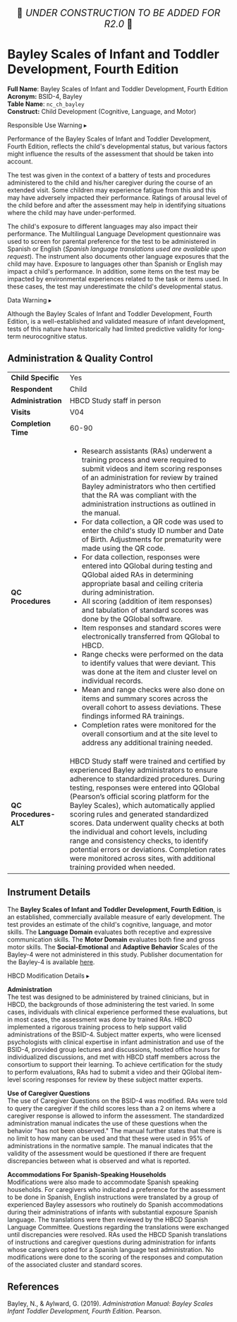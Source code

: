 <p style="text-align: center; font-size: 1.5em;">🚧 <i>UNDER CONSTRUCTION TO BE ADDED FOR R2.0</i> 🚧 </p>

# Bayley Scales of Infant and Toddler Development, Fourth Edition

**Full Name**: Bayley Scales of Infant and Toddler Development, Fourth Edition       
**Acronym:** BSID-4, Bayley           
**Table Name**: `nc_ch_bayley`    
**Construct:** Child Development (Cognitive, Language, and Motor)

<div id="alert" class="alert-banner" onclick="toggleCollapse(this)">
  <span class="emoji"><i class="fas fa-exclamation-circle"></i></span>
  <span class="text-with-link">
  <span class="text">Responsible Use Warning</span>
  <a class="anchor-link" href="#alert" title="Copy link">
  <i class="fa-solid fa-link"></i>
  </a>
  </span>
  <span class="arrow">▸</span>
</div>
<div class="alert-collapsible-content">
<p>Performance of the Bayley Scales of Infant and Toddler Development, Fourth Edition, reflects the child's developmental status, but various factors might influence the results of the assessment that should be taken into account.</p>
<p>The test was given in the context of a battery of tests and procedures administered to the child and his/her caregiver during the course of an extended visit. Some children may experience fatigue from this and this may have adversely impacted their performance. Ratings of arousal level of the child before and after the assessment may help in identifying situations where the child may have under-performed.</p>
<p>The child's exposure to different languages may also impact their performance. The Multilingual Language Development questionnaire was used to screen for parental preference for the test to be administered in Spanish or English (<i>Spanish language translations used are available upon request</i>). The instrument also documents other language exposures that the child may have. Exposure to languages other than Spanish or English may impact a child's performance. In addition, some items on the test may be impacted by environmental experiences related to the task or items used. In these cases, the test may underestimate the child's developmental status.</p>
</div>

<div id="warning" class="warning-banner" onclick="toggleCollapse(this)">
  <span class="emoji"><i class="fas fa-exclamation-triangle"></i></span>
  <span class="text-with-link">
  <span class="text">Data Warning</span>
  <a class="anchor-link" href="#warning" title="Copy link">
  <i class="fa-solid fa-link"></i>
  </a>
  </span>
  <span class="arrow">▸</span>
</div>
<div class="warning-collapsible-content">
<p>Although the Bayley Scales of Infant and Toddler Development, Fourth Edition, is a well-established and validated measure of infant development, tests of this nature have historically had limited predictive validity for long-term neurocognitive status.</p> 
</div>

## Administration & Quality Control

<table class="table-no-vertical-lines" style="width: 100%; border-collapse: collapse; table-layout: fixed;">
<tbody>
<tr><td><b>Child Specific</b></td>
<td>Yes </td></tr>
<tr><td><b>Respondent</b></td>
<td>Child</td></tr>
<tr><td><b>Administration</b></td>
<td style="word-wrap: break-word; white-space: normal;">HBCD Study staff in person</td></tr>
<tr><td><b>Visits</b></td>
<td>V04</td></tr>
<tr><td><b>Completion Time</b></td>
<td>60-90</td></tr>
<tr><td style="word-wrap: break-word; white-space: normal;"><b>QC Procedures</b></td>
<td style="word-wrap: break-word; white-space: normal;">
<ul>
    <li>Research assistants (RAs) underwent a training process and were required to submit videos and item scoring responses of an administration for review by trained Bayley administrators who then certified that the RA was compliant with the administration instructions as outlined in the manual.</li>
    <li>For data collection, a QR code was used to enter the child&#39;s study ID number and Date of Birth. Adjustments for prematurity were made using the QR code.</li>
    <li>For data collection, responses were entered into QGlobal during testing and QGlobal aided RAs in determining appropriate basal and ceiling criteria during administration.</li>
    <li>All scoring (addition of item responses) and tabulation of standard scores was done by the QGlobal software.</li>
    <li>Item responses and standard scores were electronically transferred from QGlobal to HBCD.</li>
    <li>Range checks were performed on the data to identify values that were deviant. This was done at the item and cluster level on individual records.</li>
    <li>Mean and range checks were also done on items and summary scores across the overall cohort to assess deviations. These findings informed RA trainings.</li>
    <li>Completion rates were monitored for the overall consortium and at the site level to address any additional training needed.</li>
</ul>
</td></tr>    
<tr>
  <td style="word-wrap: break-word; white-space: normal;"><b>QC Procedures-ALT</b></td>
  <td style="word-wrap: break-word; white-space: normal;">HBCD Study staff were trained and certified by experienced Bayley administrators to ensure adherence to standardized procedures. During testing, responses were entered into QGlobal (Pearson’s official scoring platform for the Bayley Scales), which automatically applied scoring rules and generated standardized scores. Data underwent quality checks at both the individual and cohort levels, including range and consistency checks, to identify potential errors or deviations. Completion rates were monitored across sites, with additional training provided when needed.</td>
</tr>  
</tbody>
</table>

## Instrument Details

The **Bayley Scales of Infant and Toddler Development, Fourth Edition**, is an established, commercially available measure of early development. The test provides an estimate of the child's cognitive, language, and motor skills. The **Language Domain** evaluates both receptive and expressive communication skills. The **Motor Domain** evaluates both fine and gross motor skills. The **Social-Emotional** and **Adaptive Behavior** Scales of the Bayley-4 were not administered in this study. Publisher documentation for the Bayley-4 is available [here](https://www.pearsonassessments.com/en-us/Store/Professional-Assessments/Cognition-%26-Neuro/Bayley-Scales-of-Infant-and-Toddler-Development-%7C-Fourth-Edition/p/100001996).

<div id="hbcd-mod" class="table-banner" onclick="toggleCollapse(this)">
  <span class="emoji"><i class="fa fa-gear"></i></span>
  <span class="text-with-link">
  <span class="text">HBCD Modification Details</span>
  <a class="anchor-link" href="#hbcd-mod" title="Copy link">
  <i class="fa-solid fa-link"></i>
  </a>
  </span>
  <span class="arrow">▸</span>
</div>
<div class="collapsible-content">
<p><b>Administration</b><br>
The test was designed to be administered by trained clinicians, but in HBCD, the backgrounds of those administering the test varied. In some cases, individuals with clinical experience performed these evaluations, but in most cases, the assessment was done by trained RAs. HBCD implemented a rigorous training process to help support valid administrations of the BSID-4. Subject matter experts, who were licensed psychologists with clinical expertise in infant administration and use of the BSID-4, provided group lectures and discussions, hosted office hours for individualized discussions, and met with HBCD staff members across the consortium to support their learning. To achieve certification for the study to perform evaluations, RAs had to submit a video and their QGlobal item-level scoring responses for review by these subject matter experts.</p>
<p><b>Use of Caregiver Questions</b><br>
The use of Caregiver Questions on the BSID-4 was modified. RAs were told to query the caregiver if the child scores less than a 2 on items where a caregiver response is allowed to inform the assessment. The standardized administration manual indicates the use of these questions when the behavior "has not been observed." The manual further states that there is no limit to how many can be used and that these were used in 95% of administrations in the normative sample. The manual indicates that the validity of the assessment would be questioned if there are frequent discrepancies between what is observed and what is reported.</p>
<p><b>Accommodations For Spanish-Speaking Households</b><br>
Modifications were also made to accommodate Spanish speaking households. For caregivers who indicated a preference for the assessment to be done in Spanish, English instructions were translated by a group of experienced Bayley assessors who routinely do Spanish accommodations during their administrations of infants with substantial exposure Spanish language. The translations were then reviewed by the HBCD Spanish Language Committee. Questions regarding the translations were exchanged until discrepancies were resolved. RAs used the HBCD Spanish translations of instructions and caregiver questions during administration for infants whose caregivers opted for a Spanish language test administration. No modifications were done to the scoring of the responses and computation of the associated cluster and standard scores.</p> 
</div>

## References

<div class="references"> 
<p>Bayley, N., & Aylward, G. (2019). <i>Administration Manual: Bayley Scales Infant Toddler Development, Fourth Edition</i>. Pearson.</p>  
</div>
<br>


